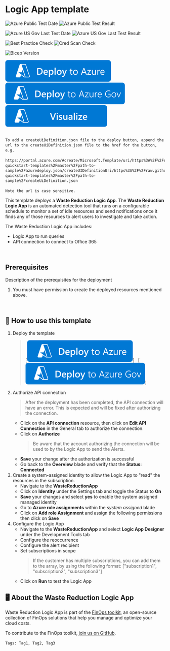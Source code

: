 # Logic App template

![Azure Public Test Date](https://azurequickstartsservice.blob.core.windows.net/badges/path-to-sample/PublicLastTestDate.svg)
![Azure Public Test Result](https://azurequickstartsservice.blob.core.windows.net/badges/path-to-sample/PublicDeployment.svg)

![Azure US Gov Last Test Date](https://azurequickstartsservice.blob.core.windows.net/badges/path-to-sample/FairfaxLastTestDate.svg)
![Azure US Gov Last Test Result](https://azurequickstartsservice.blob.core.windows.net/badges/path-to-sample/FairfaxDeployment.svg)

![Best Practice Check](https://azurequickstartsservice.blob.core.windows.net/badges/path-to-sample/BestPracticeResult.svg)
![Cred Scan Check](https://azurequickstartsservice.blob.core.windows.net/badges/path-to-sample/CredScanResult.svg)

![Bicep Version](https://azurequickstartsservice.blob.core.windows.net/badges/path-to-sample/BicepVersion.svg)

[![Deploy To Azure](https://raw.githubusercontent.com/Azure/azure-quickstart-templates/master/1-CONTRIBUTION-GUIDE/images/deploytoazure.svg?sanitize=true)](https://portal.azure.com/#create/Microsoft.Template/uri/https%3A%2F%2Fraw.githubusercontent.com%2FAzure%2Fazure-quickstart-templates%2Fmaster%2Fpath-to-sample%2Fazuredeploy.json)
[![Deploy To Azure US Gov](https://raw.githubusercontent.com/Azure/azure-quickstart-templates/master/1-CONTRIBUTION-GUIDE/images/deploytoazuregov.svg?sanitize=true)](https://portal.azure.us/#create/Microsoft.Template/uri/https%3A%2F%2Fraw.githubusercontent.com%2FAzure%2Fazure-quickstart-templates%2Fmaster%2Fpath-to-sample%2Fazuredeploy.json)
[![Visualize](https://raw.githubusercontent.com/Azure/azure-quickstart-templates/master/1-CONTRIBUTION-GUIDE/images/visualizebutton.svg?sanitize=true)](http://armviz.io/#/?load=https%3A%2F%2Fraw.githubusercontent.com%2FAzure%2Fazure-quickstart-templates%2Fmaster%2Fpath-to-sample%2Fazuredeploy.json)

```

To add a createUiDefinition.json file to the deploy button, append the url to the createUiDefinition.json file to the href for the button, e.g.

https://portal.azure.com/#create/Microsoft.Template/uri/https%3A%2F%2Fraw.githubusercontent.com%2FAzure%2Fazure-quickstart-templates%2Fmaster%2Fpath-to-sample%2Fazuredeploy.json/createUIDefinitionUri/https%3A%2F%2Fraw.githubusercontent.com%2FAzure%2Fazure-quickstart-templates%2Fmaster%2Fpath-to-sample%2FcreateUiDefinition.json

Note the url is case sensitive.

```

This template deploys a **Waste Reduction Logic App**. The **Waste Reduction Logic App** is an automated detection tool that runs on a configurable schedule to monitor a set of idle resources and send notifications once it finds any of those resources to alert users to investigate and take action.

The Waste Reduction Logic App includes:

- Logic App to run queries
- API connection to connect to Office 365

<br>

## Prerequisites

Description of the prerequisites for the deployment

1. You must have permission to create the deployed resources mentioned above.

<br>

## 📗 How to use this template

1. Deploy the template
   > [![Deploy To Azure](https://raw.githubusercontent.com/Azure/azure-quickstart-templates/master/1-CONTRIBUTION-GUIDE/images/deploytoazure.svg?sanitize=true)] &nbsp; [![Deploy To Azure US Gov](https://raw.githubusercontent.com/Azure/azure-quickstart-templates/master/1-CONTRIBUTION-GUIDE/images/deploytoazuregov.svg?sanitize=true)]
2. Authorize API connection
     > After the deployment has been completed, the API connection will have an error. This is expected and will be fixed after authorizing the connection.  
   - Click on the **API connection** resource, then click on **Edit API Connection** in the General tab to authorize the connection.
   - Click on **Authorize**  
      > Be aware that the account authorizing the connection will be used to by the Logic App to send the Alerts.
   - **Save** your change after the authorization is successful
   - Go back to the **Overview** blade and verify that the **Status: Connected**
3. Create a system-assigned identity to allow the Logic App to "read" the resources in the subscription.
   - Navigate to the **WasteReductionApp**
   - Click on **Identity** under the Settings tab and toggle the Status to **On**
   - **Save** your changes and select **yes** to enable the system assigned managed identity
   - Go to **Azure role assignments** within the *system assigned* blade
   - Click on **Add role Assignment** and assign the following permissions then click on **Save**
4. Configure the Logic App
   - Navigate to the **WasteReductionApp** and select **Logic App Designer** under the Development Tools tab
   - Configure the reoccurrence
   - Configure the alert recipient
   - Set subscriptions in scope
      > If the customer has multiple subscriptions, you can add them to the array, by using the following format: ["subscription1", "subscription2", "subscription3"]
   - Click on **Run** to test the Logic App

## 🖥️ About the Waste Reduction Logic App

Waste Reduction Logic App is part of the  [FinOps toolkit](https://aka.ms/finops/toolkit), an open-source collection of FinOps solutions that help you manage and optimize your cloud costs.

To contribute to the FinOps toolkit, [join us on GitHub](https://aka.ms/ftk).

`Tags: Tag1, Tag2, Tag3`
